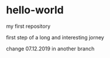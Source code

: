 # hello-world
my first repository

first step of a long and interesting jorney 

change 07.12.2019 in another branch